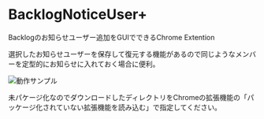 BacklogNoticeUser+
===================

Backlogのお知らせユーザー追加をGUIでできるChrome Extention

選択したお知らせユーザーを保存して復元する機能があるので同じようなメンバーを定型的にお知らせに入れておく場合に便利。

![動作サンプル](http://g.recordit.co/TpRNKHSeyp.gif)

未パケージ化なのでダウンロードしたディレクトリをChromeの拡張機能の「パッケージ化されていない拡張機能を読み込む」で指定してください。